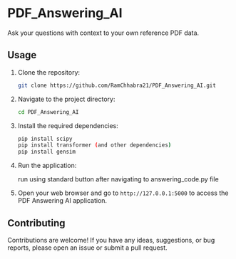 # PDF_Answering_AI
Ask your questions with context to your own reference PDF data.
## Usage

1. Clone the repository:

    ```bash
    git clone https://github.com/RamChhabra21/PDF_Answering_AI.git
    ```

2. Navigate to the project directory:

    ```bash
    cd PDF_Answering_AI
    ```

3. Install the required dependencies:

    ```bash
    pip install scipy
    pip install transformer (and other dependencies)
    pip install gensim
    ```

4. Run the application:

    run using standard button after navigating to answering_code.py file

5. Open your web browser and go to `http://127.0.0.1:5000` to access the PDF Answering AI application.

## Contributing

Contributions are welcome! If you have any ideas, suggestions, or bug reports, please open an issue or submit a pull request.


